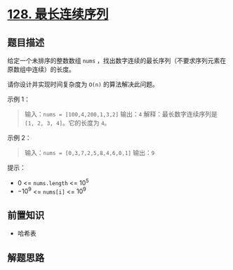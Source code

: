 # [128. 最长连续序列](https://leetcode.cn/problems/longest-consecutive-sequence)

## 题目描述

给定一个未排序的整数数组 `nums` ，找出数字连续的最长序列（不要求序列元素在原数组中连续）的长度。

请你设计并实现时间复杂度为 `O(n)` 的算法解决此问题。

示例 1：

> 输入：`nums = [100,4,200,1,3,2]`
> 输出：`4`
> 解释：最长数字连续序列是 `[1, 2, 3, 4]`。它的长度为 `4`。

示例 2：

> 输入：`nums = [0,3,7,2,5,8,4,6,0,1]`
> 输出：`9`

提示：

* $0$ <= `nums.length` <= $10^5$
* $-10^9$ <= `nums[i]` <= $10^9$

## 前置知识

- 哈希表

## 解题思路

